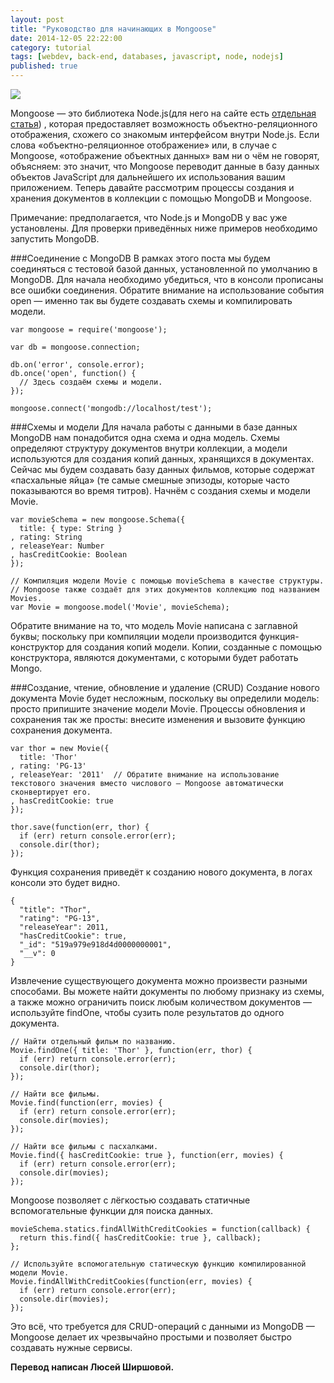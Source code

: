 ```yaml
---
layout: post
title: "Руководство для начинающих в Mongoose"
date: 2014-12-05 22:22:00
category: tutorial
tags: [webdev, back-end, databases, javascript, node, nodejs]
published: true
---
```


<img src="http://theasder.github.io/img/mongo.jpeg" class="img-responsive"><br />

Mongoose — это библиотека Node.js(для него на сайте есть [отдельная статья](http://theasder.github.io/tutorial/2014/05/16/beginners-guide-to-nodejs.html)) , которая предоставляет возможность объектно-реляционного отображения, схожего со знакомым интерфейсом внутри Node.js. Если слова «объектно-реляционное отображение» или, в случае с Mongoose, «отображение объектных данных» вам ни о чём не говорят, объясняем: это значит, что Mongoose переводит данные в базу данных объектов JavaScript для дальнейшего их использования вашим приложением. Теперь давайте рассмотрим процессы создания и хранения документов в коллекции с помощью MongoDB и Mongoose. 

Примечание: предполагается, что Node.js и MongoDB у вас уже установлены. Для проверки приведённых ниже примеров необходимо запустить MongoDB. 

###Соединение с MongoDB
В рамках этого поста мы будем соединяться с тестовой базой данных, установленной по умолчанию в MongoDB. Для начала необходимо убедиться, что в консоли прописаны все ошибки соединения. Обратите внимание на использование события open — именно так вы будете создавать схемы и компилировать модели. 

    var mongoose = require('mongoose');

    var db = mongoose.connection;

    db.on('error', console.error);
    db.once('open', function() {
      // Здесь создаём схемы и модели.
    });

    mongoose.connect('mongodb://localhost/test');

###Схемы и модели
Для начала работы с данными в базе данных MongoDB нам понадобится одна схема и одна модель. Схемы определяют структуру документов внутри коллекции, а модели используются для создания копий данных, хранящихся в документах. Сейчас мы будем создавать базу данных фильмов, которые содержат «пасхальные яйца» (те самые смешные эпизоды, которые часто показываются во время титров). Начнём с создания схемы и модели Movie. 

    var movieSchema = new mongoose.Schema({
      title: { type: String }
    , rating: String
    , releaseYear: Number
    , hasCreditCookie: Boolean
    });

    // Компиляция модели Movie с помощью movieSchema в качестве структуры. 
    // Mongoose также создаёт для этих документов коллекцию под названием Movies.
    var Movie = mongoose.model('Movie', movieSchema);

Обратите внимание на то, что модель Movie написана с заглавной буквы; поскольку при компиляции модели производится функция-конструктор для создания копий модели. Копии, созданные с помощью конструктора, являются документами, с которыми будет работать Mongo. 

###Создание, чтение, обновление и удаление (CRUD)
Создание нового документа Movie будет несложным, поскольку вы определили модель: просто припишите значение модели Movie. Процессы обновления и сохранения так же просты: внесите изменения и вызовите функцию сохранения документа. 

    var thor = new Movie({
      title: 'Thor'
    , rating: 'PG-13'
    , releaseYear: '2011'  // Обратите внимание на использование текстового значения вместо числового — Mongoose автоматически сконвертирует его. 
    , hasCreditCookie: true
    });

    thor.save(function(err, thor) {
      if (err) return console.error(err);
      console.dir(thor);
    });

Функция сохранения приведёт к созданию нового документа, в логах консоли это будет видно. 

    {
      "title": "Thor",
      "rating": "PG-13",
      "releaseYear": 2011,
      "hasCreditCookie": true,
      "_id": "519a979e918d4d0000000001",
      "__v": 0
    }

Извлечение существующего документа можно произвести разными способами. Вы можете найти документы по любому признаку из схемы, а также можно ограничить поиск любым количеством документов — используйте findOne, чтобы сузить поле результатов до одного документа.  

    // Найти отдельный фильм по названию.
    Movie.findOne({ title: 'Thor' }, function(err, thor) {
      if (err) return console.error(err);
      console.dir(thor);
    });

    // Найти все фильмы.
    Movie.find(function(err, movies) {
      if (err) return console.error(err);
      console.dir(movies);
    });

    // Найти все фильмы с пасхалками.
    Movie.find({ hasCreditCookie: true }, function(err, movies) {
      if (err) return console.error(err);
      console.dir(movies);
    });

Mongoose позволяет с лёгкостью создавать статичные вспомогательные функции для поиска данных. 

    movieSchema.statics.findAllWithCreditCookies = function(callback) {
      return this.find({ hasCreditCookie: true }, callback);
    };

    // Используйте вспомогательную статическую функцию компилированной модели Movie. 
    Movie.findAllWithCreditCookies(function(err, movies) {
      if (err) return console.error(err);
      console.dir(movies);
    });

Это всё, что требуется для CRUD-операций с данными из MongoDB — Mongoose делает их чрезвычайно простыми и позволяет быстро создавать нужные сервисы. 


<b>Перевод написан Люсей Ширшовой.</b>
